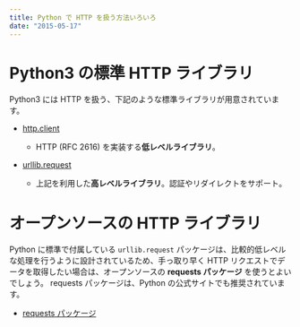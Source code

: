 ```yaml
---
title: Python で HTTP を扱う方法いろいろ
date: "2015-05-17"
---
```


Python3 の標準 HTTP ライブラリ
====
Python3 には HTTP を扱う、下記のような標準ライブラリが用意されています。

* [http.client](https://docs.python.org/3/library/http.client.html)
  - HTTP (RFC 2616) を実装する**低レベルライブラリ**。

* [urllib.request](https://docs.python.org/3/library/urllib.request.html)
  - 上記を利用した**高レベルライブラリ**。認証やリダイレクトをサポート。


オープンソースの HTTP ライブラリ
====

Python に標準で付属している `urllib.request` パッケージは、比較的低レベルな処理を行うように設計されているため、手っ取り早く HTTP リクエストでデータを取得したい場合は、オープンソースの **requests パッケージ** を使うとよいでしょう。
requests パッケージは、Python の公式サイトでも推奨されています。

* [requests パッケージ](http://requests.readthedocs.org/)

